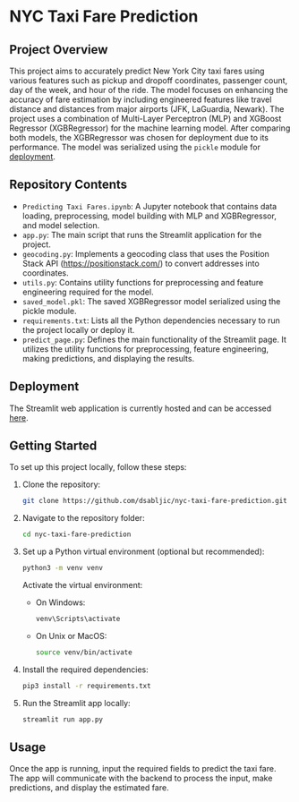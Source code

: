 # NYC Taxi Fare Prediction

## Project Overview

This project aims to accurately predict New York City taxi fares using various features such as pickup and dropoff coordinates, passenger count, day of the week, and hour of the ride. The model focuses on enhancing the accuracy of fare estimation by including engineered features like travel distance and distances from major airports (JFK, LaGuardia, Newark). The project uses a combination of Multi-Layer Perceptron (MLP) and XGBoost Regressor (XGBRegressor) for the machine learning model. After comparing both models, the XGBRegressor was chosen for deployment due to its performance. The model was serialized using the `pickle` module for [deployment](https://dsabljic-nyc-taxi-fare-prediction-app-4w64qw.streamlitapp.com/).

## Repository Contents

- `Predicting Taxi Fares.ipynb`: A Jupyter notebook that contains data loading, preprocessing, model building with MLP and XGBRegressor, and model selection.
- `app.py`: The main script that runs the Streamlit application for the project.
- `geocoding.py`: Implements a geocoding class that uses the Position Stack API (https://positionstack.com/) to convert addresses into coordinates.
- `utils.py`: Contains utility functions for preprocessing and feature engineering required for the model.
- `saved_model.pkl`: The saved XGBRegressor model serialized using the pickle module.
- `requirements.txt`: Lists all the Python dependencies necessary to run the project locally or deploy it.
- `predict_page.py`: Defines the main functionality of the Streamlit page. It utilizes the utility functions for preprocessing, feature engineering, making predictions, and displaying the results.

## Deployment
The Streamlit web application is currently hosted and can be accessed [here](https://dsabljic-nyc-taxi-fare-prediction-app-4w64qw.streamlitapp.com/).

## Getting Started

To set up this project locally, follow these steps:

1. Clone the repository:
   ```bash
   git clone https://github.com/dsabljic/nyc-taxi-fare-prediction.git
   ```
2. Navigate to the repository folder:
   ```bash
   cd nyc-taxi-fare-prediction
   ```
3. Set up a Python virtual environment (optional but recommended):
   ```bash
   python3 -m venv venv
   ```
   Activate the virtual environment:
   - On Windows:
     ```bash
     venv\Scripts\activate
     ```
   - On Unix or MacOS:
     ```bash
     source venv/bin/activate
     ```
4. Install the required dependencies:
   ```bash
   pip3 install -r requirements.txt
   ```

5. Run the Streamlit app locally:
   ```bash
   streamlit run app.py
   ```

## Usage

Once the app is running, input the required fields to predict the taxi fare. The app will communicate with the backend to process the input, make predictions, and display the estimated fare.
